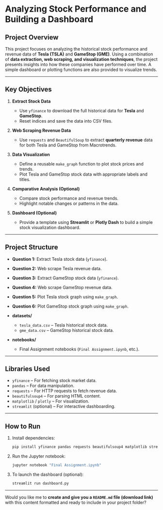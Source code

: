 # Analyzing Stock Performance and Building a Dashboard

## **Project Overview**

This project focuses on analyzing the historical stock performance and revenue data of **Tesla (TSLA)** and **GameStop (GME)**. Using a combination of **data extraction, web scraping, and visualization techniques**, the project presents insights into how these companies have performed over time. A simple dashboard or plotting functions are also provided to visualize trends.

---

## **Key Objectives**

1. **Extract Stock Data**

   * Use `yfinance` to download the full historical data for **Tesla** and **GameStop**.
   * Reset indices and save the data into CSV files.

2. **Web Scraping Revenue Data**

   * Use `requests` and `BeautifulSoup` to extract **quarterly revenue** data for both Tesla and GameStop from Macrotrends.

3. **Data Visualization**

   * Define a reusable `make_graph` function to plot stock prices and trends.
   * Plot Tesla and GameStop stock data with appropriate labels and titles.

4. **Comparative Analysis (Optional)**

   * Compare stock performance and revenue trends.
   * Highlight notable changes or patterns in the data.

5. **Dashboard (Optional)**

   * Provide a template using **Streamlit** or **Plotly Dash** to build a simple stock visualization dashboard.

---

## **Project Structure**

* **Question 1:** Extract Tesla stock data (`yfinance`).
* **Question 2:** Web scrape Tesla revenue data.
* **Question 3:** Extract GameStop stock data (`yfinance`).
* **Question 4:** Web scrape GameStop revenue data.
* **Question 5:** Plot Tesla stock graph using `make_graph`.
* **Question 6:** Plot GameStop stock graph using `make_graph`.
* **datasets/**

  * `tesla_data.csv` – Tesla historical stock data.
  * `gme_data.csv` – GameStop historical stock data.
* **notebooks/**

  * Final Assignment notebooks (`Final Assignment.ipynb`, etc.).

---

## **Libraries Used**

* `yfinance` – For fetching stock market data.
* `pandas` – For data manipulation.
* `requests` – For HTTP requests to fetch revenue data.
* `beautifulsoup4` – For parsing HTML content.
* `matplotlib` / `plotly` – For visualization.
* `streamlit` (optional) – For interactive dashboarding.

---

## **How to Run**

1. Install dependencies:

   ```bash
   pip install yfinance pandas requests beautifulsoup4 matplotlib streamlit
   ```
2. Run the Jupyter notebook:

   ```bash
   jupyter notebook "Final Assignment.ipynb"
   ```
3. To launch the dashboard (optional):

   ```bash
   streamlit run dashboard.py
   ```

---

Would you like me to **create and give you a `README.md` file (download link)** with this content formatted and ready to include in your project folder?
